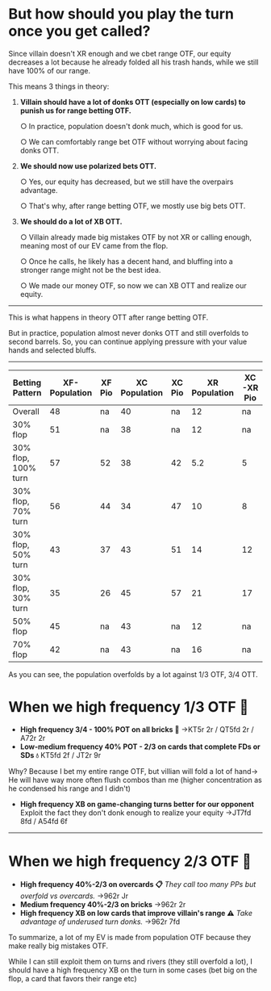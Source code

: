 # But how should you play the turn once you get called?

Since villain doesn't XR enough and we cbet range OTF, our equity decreases a lot because he already folded all his trash hands, while we still have 100% of our range.

This means 3 things in theory:

1. **Villain should have a lot of donks OTT (especially on low cards) to punish us for range betting OTF.**
    
    ○ In practice, population doesn't donk much, which is good for us.
    
    ○ We can comfortably range bet OTF without worrying about facing donks OTT.
    
2. **We should now use polarized bets OTT.**
    
    ○ Yes, our equity has decreased, but we still have the overpairs advantage.
    
    ○ That's why, after range betting OTF, we mostly use big bets OTT.
    
3. **We should do a lot of XB OTT.**
    
    ○ Villain already made big mistakes OTF by not XR or calling enough, meaning most of our EV came from the flop.
    
    ○ Once he calls, he likely has a decent hand, and bluffing into a stronger range might not be the best idea.
    
    ○ We made our money OTF, so now we can XB OTT and realize our equity.
    

---

This is what happens in theory OTT after range betting OTF.

But in practice, population almost never donks OTT and still overfolds to second barrels. So, you can continue applying pressure with your value hands and selected bluffs.

---

| Betting Pattern     | XF-Population | XF Pio | XC Population | XC Pio | XR Population | XC-XR Pio |
| ------------------- | ------------- | ------ | ------------- | ------ | ------------- | --------- |
| Overall             | 48            | na     | 40            | na     | 12            | na        |
| 30% flop            | 51            | na     | 38            | na     | 12            | na        |
| 30% flop, 100% turn | 57            | 52     | 38            | 42     | 5.2           | 5         |
| 30% flop, 70% turn  | 56            | 44     | 34            | 47     | 10            | 8         |
| 30% flop, 50% turn  | 43            | 37     | 43            | 51     | 14            | 12        |
| 30% flop, 30% turn  | 35            | 26     | 45            | 57     | 21            | 17        |
| 50% flop            | 45            | na     | 43            | na     | 12            | na        |
| 70% flop            | 42            | na     | 43            | na     | 16            | na        |

As you can see, the population overfolds by a lot against 1/3 OTF, 3/4 OTT.
# When we high frequency 1/3 OTF 🔷

- **High frequency 3/4 - 100% POT on all bricks 🧱** →KT5r 2r / QT5fd 2r / A72r 2r
- **Low-medium frequency 40% POT - 2/3 on cards that complete FDs or SDs 💧** KT5fd 2f / JT2r 9r  

Why? Because I bet my entire range OTF, but villian will fold a lot of hand-> He will have way more often flush combos than me (higher concentration as he condensed his range and I didn't)
- **High frequency XB on game-changing turns better for our opponent**  Exploit the fact they don't donk enough to realize your equity →JT7fd 8fd / A54fd 6f

---

# When we high frequency 2/3 OTF 🔶

- **High frequency 40%-2/3 on overcards 📋** _They call too many PPs but overfold vs overcards._ →962r Jr
- **Medium frequency 40%-2/3 on bricks** →962r 2r
- **High frequency XB on low cards that improve villain's range ⚠️** _Take advantage of underused turn donks._ →962r 7fd


To summarize, a lot of my EV is made from population OTF because they make really big mistakes OTF. 

While I can still exploit them on turns and rivers (they still overfold a lot), I should have a high frequency XB on the turn in some cases (bet big on the flop, a card that favors their range etc)